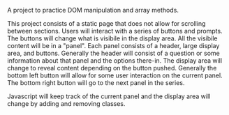 A project to practice DOM manipulation and array methods.

This project consists of a static page that does not allow for scrolling between sections.
Users will interact with a series of buttons and prompts.
The buttons will change what is visibile in the display area. 
All the visibile content will be in a "panel".
Each panel consists of a header, large display area, and buttons.
Generally the header will consist of a question or some information about that panel and the options there-in.
The display area will change to reveal content depending on the button pushed.
Generally the bottom left button will allow for some user interaction on the current panel.
The bottom right button will go to the next panel in the series.

Javascript will keep track of the current panel and the display area will change by adding and removing classes.